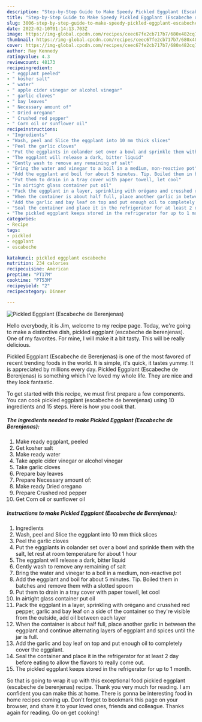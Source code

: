 ```yaml
---
description: "Step-by-Step Guide to Make Speedy Pickled Eggplant (Escabeche de Berenjenas)"
title: "Step-by-Step Guide to Make Speedy Pickled Eggplant (Escabeche de Berenjenas)"
slug: 3006-step-by-step-guide-to-make-speedy-pickled-eggplant-escabeche-de-berenjenas
date: 2022-02-10T01:14:13.703Z
image: https://img-global.cpcdn.com/recipes/ceec67fe2cb717b7/680x482cq70/pickled-eggplant-escabeche-de-berenjenas-recipe-main-photo.jpg
thumbnail: https://img-global.cpcdn.com/recipes/ceec67fe2cb717b7/680x482cq70/pickled-eggplant-escabeche-de-berenjenas-recipe-main-photo.jpg
cover: https://img-global.cpcdn.com/recipes/ceec67fe2cb717b7/680x482cq70/pickled-eggplant-escabeche-de-berenjenas-recipe-main-photo.jpg
author: Ray Kennedy
ratingvalue: 4.3
reviewcount: 48173
recipeingredient:
- " eggplant peeled"
- " kosher salt"
- " water"
- " apple cider vinegar or alcohol vinegar"
- " garlic cloves"
- " bay leaves"
- " Necessary amount of"
- " Dried oregano"
- " Crushed red pepper"
- " Corn oil or sunflower oil"
recipeinstructions:
- "Ingredients"
- "Wash, peel and Slice the eggplant into 10 mm thick slices"
- "Peel the garlic cloves"
- "Put the eggplants in colander set over a bowl and sprinkle them with the salt, let rest at room temperature for about 1 hour"
- "The eggplant will release a dark, bitter liquid"
- "Gently wash to remove any remaining of salt"
- "Bring the water and vinegar to a boil in a medium, non-reactive pot"
- "Add the eggplant and boil for about 5 minutes. Tip. Boiled them in batches and remove them with a slotted spoom"
- "Put them to drain in a tray cover with paper towell, let cool"
- "In airtight glass container put oil"
- "Pack the eggplant in a layer, sprinkling with orégano and crusshed red pepper, garlic and bay leaf on a side of the container so they&#39;re visible from the outside, add oil between each layer"
- "When the container is about half full, place another garlic in between the eggplant and continue alternating layers of eggplant and spices until the jar is full."
- "Add the garlic and bay leaf on top and put enough oil to completely cover the eggplant."
- "Seal the container and place it in the refrigerator for at least 2 day before eating to allow the flavors to really come out."
- "The pickled eggplant keeps stored in the refrigerator for up to 1 month."
categories:
- Recipe
tags:
- pickled
- eggplant
- escabeche

katakunci: pickled eggplant escabeche 
nutrition: 234 calories
recipecuisine: American
preptime: "PT17M"
cooktime: "PT53M"
recipeyield: "2"
recipecategory: Dinner

---
```



![Pickled Eggplant (Escabeche de Berenjenas)](https://img-global.cpcdn.com/recipes/ceec67fe2cb717b7/680x482cq70/pickled-eggplant-escabeche-de-berenjenas-recipe-main-photo.jpg)

Hello everybody, it is Jim, welcome to my recipe page. Today, we're going to make a distinctive dish, pickled eggplant (escabeche de berenjenas). One of my favorites. For mine, I will make it a bit tasty. This will be really delicious.



Pickled Eggplant (Escabeche de Berenjenas) is one of the most favored of recent trending foods in the world. It is simple, it's quick, it tastes yummy. It is appreciated by millions every day. Pickled Eggplant (Escabeche de Berenjenas) is something which I've loved my whole life. They are nice and they look fantastic.


To get started with this recipe, we must first prepare a few components. You can cook pickled eggplant (escabeche de berenjenas) using 10 ingredients and 15 steps. Here is how you cook that.

<!--inarticleads1-->

##### The ingredients needed to make Pickled Eggplant (Escabeche de Berenjenas):

1. Make ready  eggplant, peeled
1. Get  kosher salt
1. Make ready  water
1. Take  apple cider vinegar or alcohol vinegar
1. Take  garlic cloves
1. Prepare  bay leaves
1. Prepare  Necessary amount of:
1. Make ready  Dried oregano
1. Prepare  Crushed red pepper
1. Get  Corn oil or sunflower oil




<!--inarticleads2-->

##### Instructions to make Pickled Eggplant (Escabeche de Berenjenas):

1. Ingredients
1. Wash, peel and Slice the eggplant into 10 mm thick slices
1. Peel the garlic cloves
1. Put the eggplants in colander set over a bowl and sprinkle them with the salt, let rest at room temperature for about 1 hour
1. The eggplant will release a dark, bitter liquid
1. Gently wash to remove any remaining of salt
1. Bring the water and vinegar to a boil in a medium, non-reactive pot
1. Add the eggplant and boil for about 5 minutes. Tip. Boiled them in batches and remove them with a slotted spoom
1. Put them to drain in a tray cover with paper towell, let cool
1. In airtight glass container put oil
1. Pack the eggplant in a layer, sprinkling with orégano and crusshed red pepper, garlic and bay leaf on a side of the container so they&#39;re visible from the outside, add oil between each layer
1. When the container is about half full, place another garlic in between the eggplant and continue alternating layers of eggplant and spices until the jar is full.
1. Add the garlic and bay leaf on top and put enough oil to completely cover the eggplant.
1. Seal the container and place it in the refrigerator for at least 2 day before eating to allow the flavors to really come out.
1. The pickled eggplant keeps stored in the refrigerator for up to 1 month.




So that is going to wrap it up with this exceptional food pickled eggplant (escabeche de berenjenas) recipe. Thank you very much for reading. I am confident you can make this at home. There is gonna be interesting food in home recipes coming up. Don't forget to bookmark this page on your browser, and share it to your loved ones, friends and colleague. Thanks again for reading. Go on get cooking!
